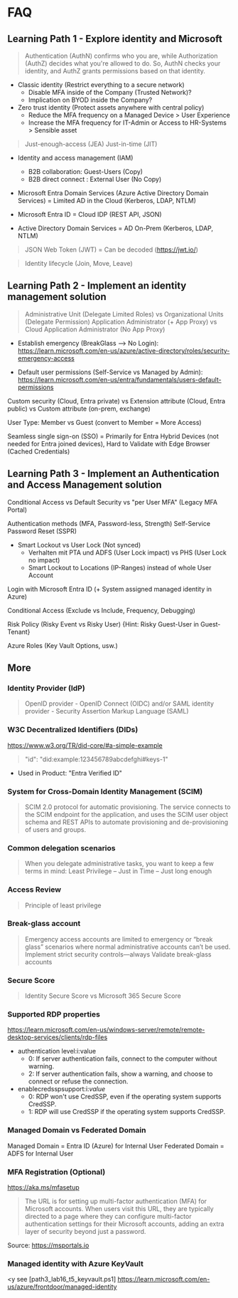# FAQ

## Learning Path 1 - Explore identity and Microsoft

> Authentication (AuthN) confirms who you are, while Authorization (AuthZ) decides what you're allowed to do. So, AuthN checks your identity, and AuthZ grants permissions based on that identity.

- Classic identity (Restrict everything to a secure network)
  - Disable MFA inside of the Company (Trusted Network)?
  - Implication on BYOD inside the Company?
- Zero trust identity (Protect assets anywhere with central policy)
  - Reduce the MFA frequency on a Managed Device > User Experience
  - Increase the MFA frequency for IT-Admin or Access to HR-Systems > Sensible asset

> Just-enough-access (JEA)
> Just-in-time (JIT)

- Identity and access management (IAM)
  - B2B collaboration: Guest-Users (Copy)
  - B2B direct connect : External User (No Copy)

- Microsoft Entra Domain Services (Azure Active Directory Domain Services) = Limited AD in the Cloud (Kerberos, LDAP, NTLM)
- Microsoft Entra ID = Cloud IDP (REST API, JSON)
- Active Directory Domain Services = AD On-Prem (Kerberos, LDAP, NTLM)

> JSON Web Token (JWT) = Can be decoded (<https://jwt.io/>)

> Identity lifecycle (Join, Move, Leave)

## Learning Path 2 - Implement an identity management solution

> Administrative Unit (Delegate Limited Roles) vs Organizational Units (Delegate Permission)
> Application Administrator (+ App Proxy) vs Cloud Application Administrator (No App Proxy)

- Establish emergency (BreakGlass --> No Login): <https://learn.microsoft.com/en-us/azure/active-directory/roles/security-emergency-access>

- Default user permissions (Self-Service vs Managed by Admin): <https://learn.microsoft.com/en-us/entra/fundamentals/users-default-permissions>

Custom security (Cloud, Entra private) vs Extension attribute (Cloud, Entra public) vs Custom attribute (on-prem, exchange)

User Type: Member vs Guest (convert to Member = More Access)

Seamless single sign-on (SSO) = Primarily for Entra Hybrid Devices (not needed for Entra joined devices), Hard to Validate with Edge Browser (Cached Credentials)

## Learning Path 3 - Implement an Authentication and Access Management solution

Conditional Access vs Default Security vs "per User MFA" (Legacy MFA Portal)

Authentication methods (MFA, Password-less, Strength)
Self-Service Password Reset (SSPR)

- Smart Lockout vs User Lock (Not synced)
  - Verhalten mit PTA und ADFS (User Lock impact) vs PHS (User Lock no impact)
  - Smart Lockout to Locations (IP-Ranges) instead of whole User Account

Login with Microsoft Entra ID (+ System assigned managed identity in Azure)

Conditional Access (Exclude vs Include, Frequency, Debugging)

Risk Policy (Risky Event vs Risky User)  {Hint: Risky Guest-User in Guest-Tenant}

Azure Roles (Key Vault Options, usw.)

<!--
## Learning Path 4 - Implement Access Management for Apps
## Learning Path 5 - Plan and Implement an Identity Governance Strategy
-->

## More

### Identity Provider (IdP)

> OpenID provider - OpenID Connect (OIDC) and/or SAML identity provider - Security Assertion Markup Language (SAML)

### W3C Decentralized Identifiers (DIDs)

<https://www.w3.org/TR/did-core/#a-simple-example>
> "id": "did:example:123456789abcdefghi#keys-1"

- Used in Product: "Entra Verified ID"

### System for Cross-Domain Identity Management (SCIM)

> SCIM 2.0 protocol for automatic provisioning. The service connects to the SCIM endpoint for the application, and uses the SCIM user object schema and REST APIs to automate provisioning and de-provisioning of users and groups.

### Common delegation scenarios

> When you delegate administrative tasks, you want to keep a few terms in mind:     Least Privilege – Just in Time – Just long enough

### Access Review

> Principle of least privilege

### Break-glass account

> Emergency access accounts are limited to emergency or “break glass” scenarios where normal administrative accounts can’t be used.
> Implement strict security controls—always
> Validate break-glass accounts

### Secure Score

> Identity Secure Score vs Microsoft 365 Secure Score

### Supported RDP properties

<https://learn.microsoft.com/en-us/windows-server/remote/remote-desktop-services/clients/rdp-files>

- authentication level:i:value
  - 0: If server authentication fails, connect to the computer without warning.
  - 2: If server authentication fails, show a warning, and choose to connect or refuse the connection.
- enablecredsspsupport:i:*value*
  - 0: RDP won't use CredSSP, even if the operating system supports CredSSP.
  - 1: RDP will use CredSSP if the operating system supports CredSSP.

### Managed Domain vs Federated Domain

Managed Domain = Entra ID (Azure) for Internal User
Federated Domain = ADFS for Internal User

### MFA Registration (Optional)

<https://aka.ms/mfasetup>
> The URL is for setting up multi-factor authentication (MFA) for Microsoft accounts. When users visit this URL, they are typically directed to a page where they can configure multi-factor authentication settings for their Microsoft accounts, adding an extra layer of security beyond just a password.

Source: <https://msportals.io>

### Managed identity with Azure KeyVault

<y see [path3_lab16_t5_keyvault.ps1]
<https://learn.microsoft.com/en-us/azure/frontdoor/managed-identity>

